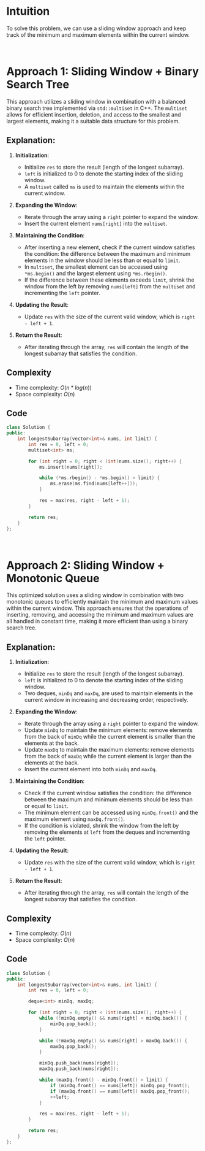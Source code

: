 # Intuition

To solve this problem, we can use a sliding window approach and keep track of the minimum and maximum elements within the current window.

<p>&nbsp;</p>

# Approach 1: Sliding Window + Binary Search Tree
This approach utilizes a sliding window in combination with a balanced binary search tree implemented via `std::multiset` in C++. The `multiset` allows for efficient insertion, deletion, and access to the smallest and largest elements, making it a suitable data structure for this problem.

## Explanation:

1. **Initialization**:
   - Initialize `res` to store the result (length of the longest subarray).
   - `left` is initialized to 0 to denote the starting index of the sliding window.
   - A `multiset` called `ms` is used to maintain the elements within the current window.

2. **Expanding the Window**:
   - Iterate through the array using a `right` pointer to expand the window.
   - Insert the current element `nums[right]` into the `multiset`.

3. **Maintaining the Condition**:
   - After inserting a new element, check if the current window satisfies the condition: the difference between the maximum and minimum elements in the window should be less than or equal to `limit`.
   - In `multiset`, the smallest element can be accessed using `*ms.begin()` and the largest element using `*ms.rbegin()`.
   - If the difference between these elements exceeds `limit`, shrink the window from the left by removing `nums[left]` from the `multiset` and incrementing the `left` pointer.

4. **Updating the Result**:
   - Update `res` with the size of the current valid window, which is `right - left + 1`.

5. **Return the Result**:
   - After iterating through the array, `res` will contain the length of the longest subarray that satisfies the condition.

## Complexity
- Time complexity: $O(n*log(n))$
- Space complexity: $O(n)$

## Code 

```cpp
class Solution {
public:
    int longestSubarray(vector<int>& nums, int limit) {
        int res = 0, left = 0;
        multiset<int> ms;

        for (int right = 0; right < (int)nums.size(); right++) {
            ms.insert(nums[right]);

            while (*ms.rbegin() - *ms.begin() > limit) {
                ms.erase(ms.find(nums[left++]));
            }

            res = max(res, right - left + 1);
        }

        return res;
    }
};
```

<p>&nbsp;</p>

# Approach 2: Sliding Window + Monotonic Queue

This optimized solution uses a sliding window in combination with two monotonic queues to efficiently maintain the minimum and maximum values within the current window. This approach ensures that the operations of inserting, removing, and accessing the minimum and maximum values are all handled in constant time, making it more efficient than using a binary search tree.

## Explanation:

1. **Initialization**:
   - Initialize `res` to store the result (length of the longest subarray).
   - `left` is initialized to 0 to denote the starting index of the sliding window.
   - Two deques, `minDq` and `maxDq`, are used to maintain elements in the current window in increasing and decreasing order, respectively.

2. **Expanding the Window**:
   - Iterate through the array using a `right` pointer to expand the window.
   - Update `minDq` to maintain the minimum elements: remove elements from the back of `minDq` while the current element is smaller than the elements at the back.
   - Update `maxDq` to maintain the maximum elements: remove elements from the back of `maxDq` while the current element is larger than the elements at the back.
   - Insert the current element into both `minDq` and `maxDq`.

3. **Maintaining the Condition**:
   - Check if the current window satisfies the condition: the difference between the maximum and minimum elements should be less than or equal to `limit`.
   - The minimum element can be accessed using `minDq.front()` and the maximum element using `maxDq.front()`.
   - If the condition is violated, shrink the window from the left by removing the elements at `left` from the deques and incrementing the `left` pointer.

4. **Updating the Result**:
   - Update `res` with the size of the current valid window, which is `right - left + 1`.

5. **Return the Result**:
   - After iterating through the array, `res` will contain the length of the longest subarray that satisfies the condition.

## Complexity
- Time complexity: $O(n)$
- Space complexity: $O(n)$

## Code 
```cpp
class Solution {
public:
    int longestSubarray(vector<int>& nums, int limit) {
        int res = 0, left = 0;

        deque<int> minDq, maxDq;

        for (int right = 0; right < (int)nums.size(); right++) {
            while (!minDq.empty() && nums[right] < minDq.back()) {
                minDq.pop_back();
            }

            while (!maxDq.empty() && nums[right] > maxDq.back()) {
                maxDq.pop_back();
            }

            minDq.push_back(nums[right]);
            maxDq.push_back(nums[right]);

            while (maxDq.front() - minDq.front() > limit) {
                if (minDq.front() == nums[left]) minDq.pop_front();
                if (maxDq.front() == nums[left]) maxDq.pop_front();
                ++left;
            }

            res = max(res, right - left + 1);
        }

        return res;
    }
};
```